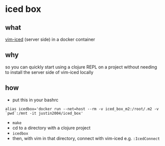 # iced box

## what 

[vim-iced](https://github.com/liquidz/vim-iced) (server side) in a docker container

## why

so you can quickly start using a clojure REPL on a project without needing to install the server side of vim-iced locally

## how

- put this in your bashrc

```
alias icedbox='docker run --net=host --rm -v iced_box_m2:/root/.m2 -v `pwd`:/mnt -it justin2004/iced_box'
```

- `make`
- cd to a directory with a clojure project
- `icedbox`
- then, with vim in that directory, connect with vim-iced   e.g. `:IcedConnect`

